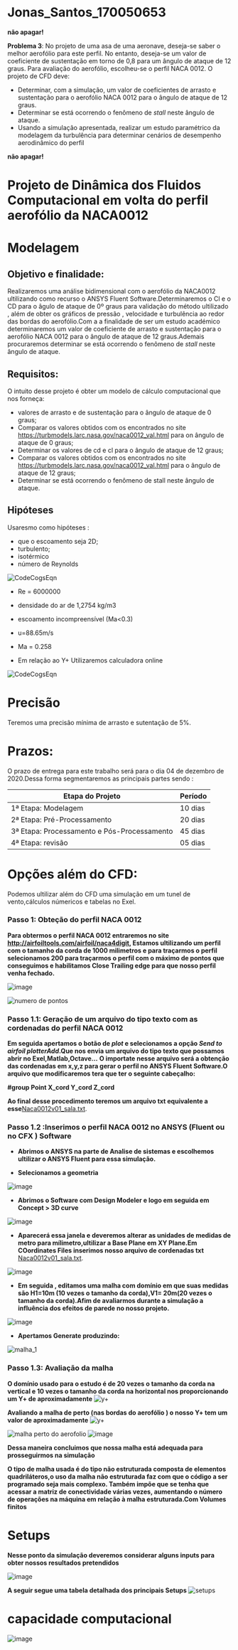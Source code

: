 # Jonas_Santos_170050653

**não apagar!**

**Problema 3**: No projeto de uma asa de uma aeronave, deseja-se saber o melhor aerofólio para este perfil. No entanto, deseja-se um valor de coeficiente de sustentação em torno de 0,8 para um ângulo de ataque de 12 graus. Para avaliação do aerofólio, escolheu-se o perfil NACA 0012. O projeto de CFD deve:

- Determinar, com a simulação, um valor de coeficientes de arrasto e sustentação para o aerofólio NACA 0012 para o ângulo de ataque de 12 graus.
- Determinar se está ocorrendo o fenômeno de *stall* neste ângulo de ataque.
- Usando a simulação apresentada, realizar um estudo paramétrico da modelagem da turbulência para determinar cenários de desempenho aerodinâmico do perfil

**não apagar!**


 # Projeto de Dinâmica dos Fluidos Computacional em volta do perfil aerofólio da NACA0012
  
  
  
# Modelagem

## Objetivo e finalidade:
Realizaremos uma análise bidimensional com o aerofólio da NACA0012 ultilizando como recurso o ANSYS Fluent Software.Determinaremos o Cl e o CD  para o âgulo de ataque de 0º graus para validação  do método ultilizado , além de obter os gráficos de pressão , velocidade e turbulência ao redor das bordas do aerofólio.Com a a finalidade de ser um estudo académico determinaremos  um valor de coeficiente de arrasto e sustentação para o aerofólio NACA 0012 para o ângulo de ataque de 12 graus.Ademais procuraremos determinar se está ocorrendo o fenômeno de *stall* neste ângulo de ataque.

## Requisitos:

O intuito desse projeto é obter um modelo de cálculo computacional que nos forneça:
 * valores de arrasto e de sustentação para o ângulo de ataque de 0 graus;
 * Comparar os valores obtidos com os encontrados no site https://turbmodels.larc.nasa.gov/naca0012_val.html para on ângulo de ataque de 0 graus;
 * Determinar os valores de cd e cl para o ângulo de ataque de 12 graus;
 * Comparar os valores obtidos com os encontrados no site https://turbmodels.larc.nasa.gov/naca0012_val.html para o ângulo de ataque de 12 graus;
 * Determinar se está ocorrendo o fenômeno de stall neste ângulo de ataque.

## Hipóteses 

Usaresmo como hipóteses :
 * que o escoamento seja 2D;
 * turbulento;
 * isotérmico
 * número de Reynolds
 
 
![CodeCogsEqn](https://user-images.githubusercontent.com/70406366/96741737-873fe380-1398-11eb-9d46-aafaa55f6ffe.gif)
                                                                  
 * Re = 6000000


* densidade do ar  de 1,2754 kg/m3


 * escoamento incompreensível (Ma<0.3)


*  u=88.65m/s


* Ma = 0.258


* Em relação ao Y+ Utilizaremos calculadora online

![CodeCogsEqn](https://user-images.githubusercontent.com/70406366/96739589-53fc5500-1396-11eb-99d6-962d58b81128.gif)




# Precisão

Teremos uma precisão mínima de arrasto e sutentação de 5%.


# Prazos: 
O prazo de entrega para este trabalho será para o dia 04 de dezembro de 2020.Dessa forma segmentaremos as principais partes sendo :

|Etapa do Projeto                            |Período   |
|--------------------------------------------|----------|
|1ª Etapa: Modelagem                         |10 dias   |
|2ª Etapa: Pré-Processamento                 |20 dias   |
|3ª Etapa: Processamento e Pós-Processamento |45 dias   |
|4ª Etapa: revisão                           |05 dias   |



# Opções além do CFD:

Podemos ultilizar além do CFD uma simulação em um tunel de vento,cálculos númericos e tabelas no Exel.



### Passo 1: Obteção do perfil NACA 0012

**Para obtermos o perfil NACA 0012 entraremos no site http://airfoiltools.com/airfoil/naca4digit, Estamos ultilizando um perfil com o tamanho da corda de 1000 milimetros e para traçarmos o perfil selecionamos 200 para traçarmos o perfil com o máximo de pontos que conseguimos e habilitamos Close Trailing edge para que nosso perfil venha fechado.**

![image](https://user-images.githubusercontent.com/70406366/96929732-fef13980-1490-11eb-9ab3-e6584f599537.png)

![numero de pontos](https://user-images.githubusercontent.com/70406366/95993724-d5d40780-0e05-11eb-9a12-c1b9fbad3d23.PNG)

### Passo 1.1: Geração de um arquivo do tipo texto com as cordenadas do perfil NACA 0012
**Em seguida apertamos o botão de *plot* e selecionamos a opção *Send to airfoil plotterAdd*.Que nos envia um arquivo do tipo texto que possamos abrir no Exel,Matlab,Octave...**
**O importate nesse arquivo será a obtenção das cordenadas em x,y,z para gerar o perfil no ANSYS Fluent Software.O arquivo que modificaremos tera que ter o seguinte cabeçalho:**

   **#group	Point	X_cord	Y_cord	Z_cord**
   
   
**Ao final desse procedimento teremos um arquivo txt equivalente a esse**[Naca0012v01_sala.txt](https://github.com/Dinamica-dos-Fluidos-CFD/Jonas_Santos_170050653/files/5425863/Naca0012v01_sala.txt).

### Passo 1.2 :Inserimos o perfil NACA 0012 no ANSYS (Fluent ou no CFX ) Software

* **Abrimos o ANSYS na parte de Analise de sistemas e escolhemos ultilizar  o ANSYS Fluent para essa simulação.**

* **Selecionamos a geometria** 

![image](https://user-images.githubusercontent.com/70406366/96931848-5644d900-1494-11eb-9563-12e645eb4ea3.png)

* **Abrimos o Software com Design Modeler e logo em seguida em Concept > 3D curve**

![image](https://user-images.githubusercontent.com/70406366/96932328-13373580-1495-11eb-8956-2eae25397dd9.png)

* **Aparecerá essa janela e deveremos alterar as unidades de medidas de metro para mílimetro,ultilizar a Base Plane em XY Plane.Em COordinates Files inserimos nosso arquivo de cordenadas txt** [Naca0012v01_sala.txt](https://github.com/Dinamica-dos-Fluidos-CFD/Jonas_Santos_170050653/files/5425863/Naca0012v01_sala.txt).

![image](https://user-images.githubusercontent.com/70406366/96933180-63fb5e00-1496-11eb-9122-d04bf4221c04.png)


* **Em seguida , editamos uma malha com domínio em que suas medidas são H1=10m (10 vezes o tamanho da corda),V1= 20m(20 vezes o tamanho da corda).Afim de  avaliarmos durante a simulação  a influência dos efeitos de parede no nosso projeto.**

![image](https://user-images.githubusercontent.com/70406366/96933626-2d721300-1497-11eb-9849-f8aecc1e266c.png)

* **Apertamos Generate produzindo:**

![malha_1](https://user-images.githubusercontent.com/70406366/96933754-6c07cd80-1497-11eb-91ac-47b9c41f0d59.PNG)


### Passo 1.3: Avaliação da malha 

**O domínio usado para o estudo é de 20 vezes o tamanho da corda na vertical e 10 vezes o tamanho da corda na horizontal nos proporcionando um Y+ de aproximadamente** ![y+](https://user-images.githubusercontent.com/70406366/96887655-2decb880-145b-11eb-9b05-8e8b6d971e6d.gif)

**Avaliando a malha de perto (nas bordas do aerofólio ) o nosso Y+ tem um valor de  aproximadamente** ![y+](https://user-images.githubusercontent.com/70406366/96887655-2decb880-145b-11eb-9b05-8e8b6d971e6d.gif)


![malha perto do aerofolio](https://user-images.githubusercontent.com/70406366/96934086-0405b700-1498-11eb-808e-e8f6fc0845f1.PNG)
![image](https://user-images.githubusercontent.com/70406366/96936893-4e3d6700-149d-11eb-9460-4601acf3ab5f.png)



**Dessa maneira concluimos que nossa malha está adequada para prosseguirmos na simulação**

**O tipo de malha usada é do tipo não estruturada composta de elementos quadriláteros,o uso da malha não estruturada faz com que o código a ser programado seja mais complexo. Também impõe que se tenha que acessar a matriz de conectividade várias vezes, aumentando o número de operações na máquina em relação à malha estruturada.Com Volumes finitos**

# Setups

**Nesse ponto da simulação deveremos considerar alguns inputs para obter nossos resultados pretendidos**

 ![image](https://user-images.githubusercontent.com/70406366/96934894-69a67300-1499-11eb-8cc6-da5c1dfd8698.png)
 
**A seguir segue uma tabela detalhada dos principais  Setups**
![setups](https://user-images.githubusercontent.com/70406366/96935217-02d58980-149a-11eb-8a48-e1ba31d8a1d2.jpg)

# capacidade computacional

![image](https://user-images.githubusercontent.com/70406366/96936153-ed615f00-149b-11eb-9535-44f8c48843ff.png)


